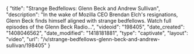 {
    "title": "Strange Bedfellows: Glenn Beck and Andrew Sullivan",
    "description": "In the wake of Mozilla CEO Brendan Elch's resignations, Glenn Beck finds himself aligned with strange bedfellows. Watch full episodes of the Glenn Beck Radio...",
    "videoid": "198405",
    "date_created": "1408046562",
    "date_modified": "1418181881",
    "type": "captivate",
    "layout": "video",
    "url": "\/v\/strange-bedfellows-glenn-beck-and-andrew-sullivan\/198405"
}